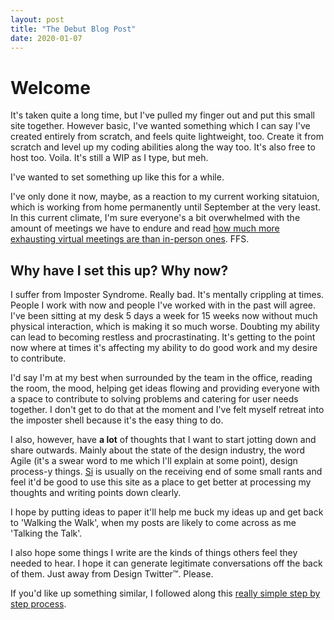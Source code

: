 ```yaml
---
layout: post
title: "The Debut Blog Post"
date: 2020-01-07
---
```


<h1>Welcome</h1>

<p>It's taken quite a long time, but I've pulled my finger out and put this small site together. However basic, I've wanted something which I can say I've created entirely from scratch, and feels quite lightweight, too. Create it from scratch and level up my coding abilities along the way too. It's also free to host too. Voila. It's still a WIP as I type, but meh.</p> 

<p>I've wanted to set something up like this for a while.</p>

<p>I've only done it now, maybe, as a reaction to my current working sitatuion, which is working from home permanently until September at the very least. In this current climate, I'm sure everyone's a bit overwhelmed with the amount of meetings we have to endure and read <a href="https://www.bbc.com/worklife/article/20200421-why-zoom-video-chats-are-so-exhausting">how much more exhausting virtual meetings are than in-person ones</a>. FFS.</p>

<h2>Why have I set this up? Why now?</h2>

<p>I suffer from Imposter Syndrome. Really bad. It's mentally crippling at times. People I work with now and people I've worked with in the past will agree. I've been sitting at my desk 5 days a week for 15 weeks now without much physical interaction, which is making it so much worse. Doubting my ability can lead to becoming restless and procrastinating. It's getting to the point now where at times it's affecting my ability to do good work and my desire to contribute.</p>

<p>I'd say I'm at my best when surrounded by the team in the office, reading the room, the mood, helping get ideas flowing and providing everyone with a space to contribute to solving problems and catering for user needs together. I don't get to do that at the moment and I've felt myself retreat into the imposter shell because it's the easy thing to do.</p>

<p>I also, however, have <strong>a lot</strong> of thoughts that I want to start jotting down and share outwards. Mainly about the state of the design industry, the word Agile (it's a swear word to me which I'll explain at some point), design process-y things. <a href="https://twitter.com/OfficeOfWilson">Si</a> is usually on the receiving end of some small rants and feel it'd be good to use this site as a place to get better at processing my thoughts and writing points down clearly.</p>

<p>I hope by putting ideas to paper it'll help me buck my ideas up and get back to 'Walking the Walk', when my posts are likely to come across as me 'Talking the Talk'.</p>

<p>I also hope some things I write are the kinds of things others feel they needed to hear. I hope it can generate legitimate conversations off the back of them. Just away from Design Twitter™. Please.</p>

<p>If you'd like up something similar, I followed along this <a href="www.jmcglone.com/guides/github-pages/#">really simple step by step process</a>.</p>

